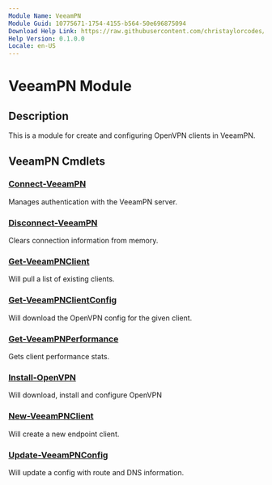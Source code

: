 ```yaml
---
Module Name: VeeamPN
Module Guid: 10775671-1754-4155-b564-50e696875094
Download Help Link: https://raw.githubusercontent.com/christaylorcodes/VeeamPN/master/VeeamPN/en-US/VeeamPN-help.xml
Help Version: 0.1.0.0
Locale: en-US
---
```


# VeeamPN Module
## Description
This is a module for create and configuring OpenVPN clients in VeeamPN.

## VeeamPN Cmdlets
### [Connect-VeeamPN](Connect-VeeamPN.md)
Manages authentication with the VeeamPN server.

### [Disconnect-VeeamPN](Disconnect-VeeamPN.md)
Clears connection information from memory.

### [Get-VeeamPNClient](Get-VeeamPNClient.md)
Will pull a list of existing clients.

### [Get-VeeamPNClientConfig](Get-VeeamPNClientConfig.md)
Will download the OpenVPN config for the given client.

### [Get-VeeamPNPerformance](Get-VeeamPNPerformance.md)
Gets client performance stats.

### [Install-OpenVPN](Install-OpenVPN.md)
Will download, install and configure OpenVPN

### [New-VeeamPNClient](New-VeeamPNClient.md)
Will create a new endpoint client.

### [Update-VeeamPNConfig](Update-VeeamPNConfig.md)
Will update a config with route and DNS information.

